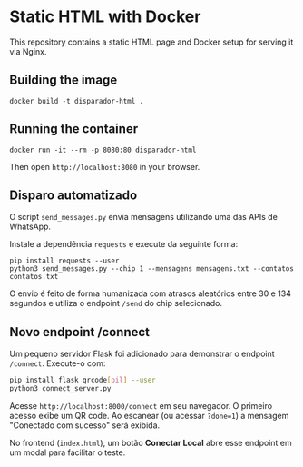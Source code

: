 # Static HTML with Docker

This repository contains a static HTML page and Docker setup for serving it via Nginx.

## Building the image

```
docker build -t disparador-html .
```

## Running the container

```
docker run -it --rm -p 8080:80 disparador-html
```

Then open `http://localhost:8080` in your browser.

## Disparo automatizado

O script `send_messages.py` envia mensagens utilizando uma das APIs de WhatsApp.

Instale a dependência `requests` e execute da seguinte forma:

```
pip install requests --user
python3 send_messages.py --chip 1 --mensagens mensagens.txt --contatos contatos.txt
```

O envio é feito de forma humanizada com atrasos aleatórios entre 30 e 134 segundos e utiliza o endpoint `/send` do chip selecionado.

## Novo endpoint /connect

Um pequeno servidor Flask foi adicionado para demonstrar o endpoint `/connect`.
Execute-o com:

```bash
pip install flask qrcode[pil] --user
python3 connect_server.py
```

Acesse `http://localhost:8000/connect` em seu navegador. O primeiro acesso exibe
um QR code. Ao escanear (ou acessar `?done=1`) a mensagem "Conectado com sucesso"
será exibida.

No frontend (`index.html`), um botão **Conectar Local** abre esse endpoint em um modal para facilitar o teste.
